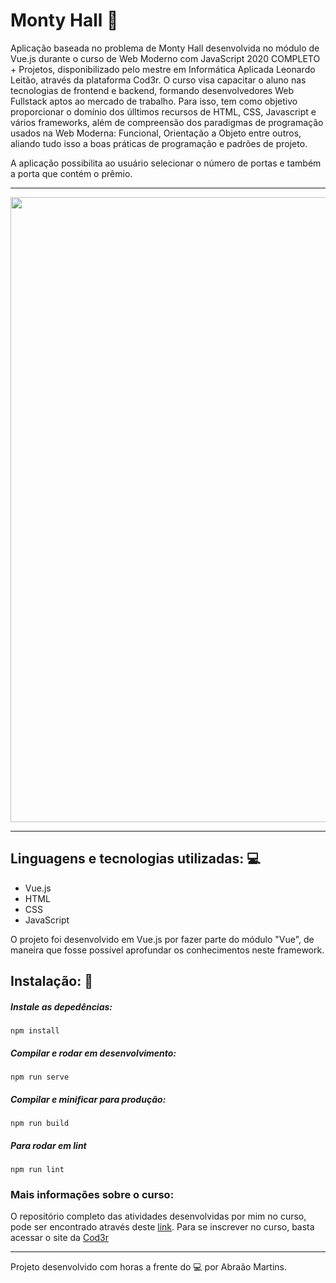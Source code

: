# Monty Hall :gift:

Aplicação baseada no problema de Monty Hall desenvolvida no módulo de Vue.js durante o curso de Web Moderno com JavaScript 2020 COMPLETO + Projetos, disponibilizado pelo mestre em Informática Aplicada Leonardo Leitão, através da plataforma Cod3r. O curso visa capacitar o aluno nas tecnologias de frontend e backend, formando desenvolvedores Web Fullstack aptos ao mercado de trabalho. Para isso, tem como objetivo proporcionar o domínio dos úlltimos recursos de HTML, CSS, Javascript e vários frameworks, além de compreensão dos paradigmas de programação usados na Web Moderna: Funcional, Orientação a Objeto entre outros, aliando tudo isso a boas práticas de programação e padrões de projeto.

A aplicação possibilita ao usuário selecionar o número de portas e também a porta que contém o prêmio.

<hr>
<p align="center">
<img width="1000px" src="https://github.com/abraao69" />
</p>
<hr>

## Linguagens e tecnologias utilizadas: :computer:

<ul>
  <li> Vue.js </li>
  <li> HTML </li>
  <li> CSS </li>
  <li> JavaScript </li>
</ul>

O projeto foi desenvolvido em Vue.js por fazer parte do módulo "Vue", de maneira que fosse possível aprofundar os conhecimentos neste framework.

## Instalação: :rocket:

##### Instale as depedências:

```
npm install
```

##### Compilar e rodar em desenvolvimento:

```
npm run serve
```

##### Compilar e minificar para produção:

```
npm run build
```

##### Para rodar em lint

```
npm run lint
```

### Mais informações sobre o curso:

O repositório completo das atividades desenvolvidas por mim no curso, pode ser encontrado através deste <a href="https://github.com/abraao69/curso-web-moderno-cod3r">link</a>.
Para se inscrever no curso, basta acessar o site da <a href="https://www.cod3r.com.br/courses/web-moderno">Cod3r</a>

<hr>

Projeto desenvolvido com horas a frente do :computer: por Abraão Martins.
